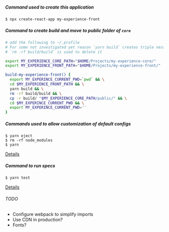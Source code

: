##### Command used to create this application

`$ npx create-react-app my-experience-front`

##### Command to create build and move to public folder of `core`

```bash
# add the following to ~/.profile
# For some not investigated yet reason `yarn build` creates triple nested build folder
# `rm -rf build/build` is used to delete it

export MY_EXPERIENCE_CORE_PATH="$HOME/Projects/my-experience-core/"
export MY_EXPERIENCE_FRONT_PATH="$HOME/Projects/my-experience-front/"

build-my-experience-front() {
  export MY_EXPERINCE_CURRENT_PWD=`pwd` && \
  cd $MY_EXPERIENCE_FRONT_PATH && \
  yarn build && \
  rm -rf build/build && \
  cp -r build/ "$MY_EXPERIENCE_CORE_PATH/public/" && \
  cd $MY_EXPERINCE_CURRENT_PWD && \
  export MY_EXPERINCE_CURRENT_PWD=''
}
```

##### Commands used to allow customization of default configs

```
$ yarn eject
$ rm -rf node_modules
$ yarn
```

[Details](https://github.com/facebook/create-react-app/issues/6099)

##### Command to run specs

```
$ yarn test
```

[Details](https://facebook.github.io/create-react-app/docs/running-tests)

###### TODO
- Configure webpack to simplify imports
- Use CDN in production?
- Fonts?
